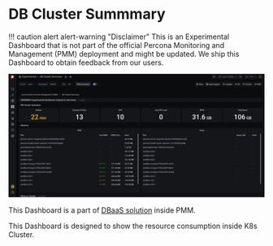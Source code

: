 # DB Cluster Summmary

!!! caution alert alert-warning "Disclaimer"
    This is an Experimental Dashboard that is not part of the official Percona Monitoring and Management (PMM) deployment and might be updated. We ship this Dashboard to obtain feedback from our users.

![!image](../../_images/PMM_Experimental_DB_Cluster_Summary_Dashboard.png)

This Dashboard is a part of [DBaaS solution](https://www.percona.com/doc/percona-monitoring-and-management/2.x/using/dbaas.html) inside PMM.

This Dashboard is designed to show the resource consumption inside K8s Cluster.

